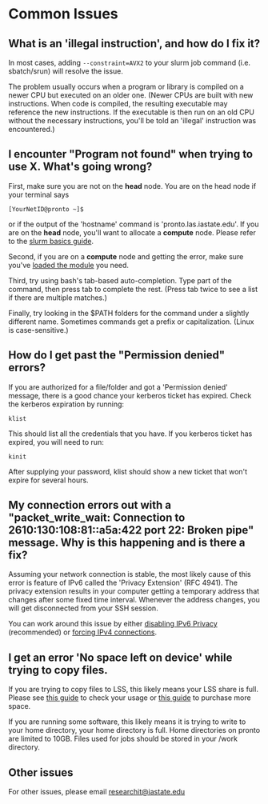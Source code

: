 # Common Issues

## What is an 'illegal instruction', and how do I fix it?

In most cases, adding `--constraint=AVX2` to your slurm job command (i.e. sbatch/srun) will resolve the issue.

The problem usually occurs when a program or library is compiled on a newer CPU but executed on an older one. (Newer CPUs are built with new instructions. When code is compiled, the resulting executable may reference the new instructions. If the executable is then run on an old CPU without the necessary instructions, you'll be told an 'illegal' instruction was encountered.)

## I encounter "Program not found" when trying to use X. What's going wrong?

First, make sure you are not on the **head** node. You are on the head node if your terminal says

```
[YourNetID@pronto ~]$
```

or if the output of the 'hostname' command is 'pronto.las.iastate.edu'. If you are on the **head** node, you'll want to allocate a **compute** node. Please refer to the [slurm basics guide](../job_scheduler/index.md). 

Second, if you are on a **compute** node and getting the error, make sure you've [loaded the module](../spack_modules.md) you need.

Third, try using bash's tab-based auto-completion. Type part of the command, then press tab to complete the rest. (Press tab twice to see a list if there are multiple matches.)

Finally, try looking in the $PATH folders for the command under a slightly different name. Sometimes commands get a prefix or capitalization. (Linux is case-sensitive.)

## How do I get past the "Permission denied" errors?

If you are authorized for a file/folder and got a 'Permission denied' message, there is a good chance your kerberos ticket has expired. Check the kerberos expiration by running:

```
klist
```

This should list all the credentials that you have. If you kerberos ticket has expired, you will need to run:

```
kinit
```

After supplying your password, klist should show a new ticket that won't expire for several hours.

## My connection errors out with a "packet\_write\_wait: Connection to 2610:130:108:81::a5a:422 port 22: Broken pipe" message. Why is this happening and is there a fix?

Assuming your network connection is stable, the most likely cause of this error is feature of IPv6 called the 'Privacy Extension' (RFC 4941). The privacy extension results in your computer getting a temporary address that changes after some fixed time interval. Whenever the address changes, you will get disconnected from your SSH session.

You can work around this issue by either [disabling IPv6 Privacy](how-disable-ipv6-privacy-mode) (recommended) or [forcing IPv4 connections](how-force-ipv4-connections).

## I get an error 'No space left on device' while trying to copy files.

If you are trying to copy files to LSS, this likely means your LSS share is full. Please see [this guide](https://researchit.las.iastate.edu/guides/lss/usage/) to check your usage or [this guide](https://researchit.las.iastate.edu/guides/lss/usage/) to purchase more space.

If you are running some software, this likely means it is trying to write to your home directory, your home directory is full. Home directories on pronto are limited to 10GB. Files used for jobs should be stored in your /work directory.

## Other issues

For other issues, please email [researchit@iastate.edu](mailto:researchit@iastate.edu)